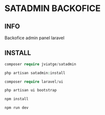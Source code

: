 # SATADMIN BACKOFICE

## INFO

Backofice admin panel laravel

## INSTALL
```php
composer require jviatge/satadmin

php artisan satadmin:install

composer require laravel/ui

php artisan ui bootstrap

npm install

npm run dev

```


